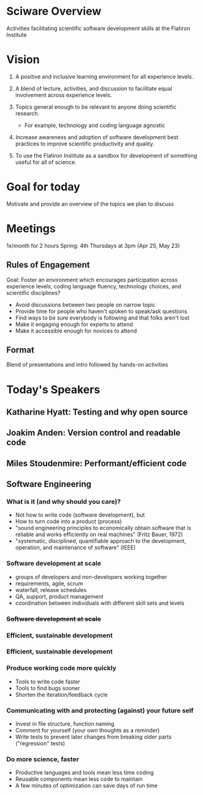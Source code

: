 # Sciware Overview

Activities facilitating scientific software development skills at the Flatiron Institute



# Vision

1) A positive and inclusive learning environment for all experience levels.


2) A blend of lecture, activities, and discussion to facilitate equal involvement across experience levels.


3) Topics general enough to be relevant to anyone doing scientific research.
   - For example, technology and coding language agnostic


4) Increase awareness and adoption of software development best practices to improve scientific productivity and quality.


5) To use the Flatiron Institute as a sandbox for development of something useful for all of science.


# Goal for today 

Motivate and provide an overview of the topics we plan to discuss 



# Meetings

1x/month for 2 hours
Spring: 4th Thursdays at 3pm
(Apr 25, May 23)


## Rules of Engagement

Goal: 
Foster an environment which encourages participation across experience levels, coding language fluency, technology choices, and scientific disciplines?


- Avoid discussions between two people on narrow topic
- Provide time for people who haven't spoken to speak/ask questions
- Find ways to be sure everybody is following and that folks aren't lost
- Make it engaging enough for experts to attend
- Make it accessible enough for novices to attend


## Format

Blend of presentations and intro followed by hands-on activities



# Today's Speakers


## Katharine Hyatt: Testing and why open source


## Joakim Anden: Version control and readable code


## Miles Stoudenmire: Performant/efficient code



## Software Engineering

### What is it (and why should you care)?

- Not how to write code (software development), but
- How to turn code into a product (process)
- "sound engineering principles to economically obtain software that is reliable and works efficiently on real machines" (Fritz Bauer, 1972)
- "systematic, disciplined, quantifiable approach to the development, operation, and maintenance of software" (IEEE)


### Software development at scale

- groups of developers and non-developers working together
- requirements, agile, scrum
- waterfall, release schedules
- QA, support, product management
- coordination between individuals with different skill sets and levels



### <strike>Software development at scale</strike>
### Efficient, sustainable development



### Efficient, sustainable development

### Produce working code more quickly

- Tools to write code faster
- Tools to find bugs sooner
- Shorten the iteration/feedback cycle


### Communicating with and protecting (against) your future self

- Invest in file structure, function naming
- Comment for yourself (your own thoughts as a reminder)
- Write tests to prevent later changes from breaking older parts ("regression" tests)


### Do more science, faster

- Productive languages and tools mean less time coding
- Reusable components mean less code to maintain
- A few minutes of optimization can save days of run time

